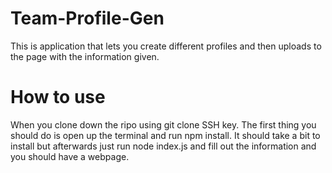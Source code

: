 # Team-Profile-Gen
This is application that lets you create different profiles and then uploads to the page with the information given.

# How to use
When you clone down the ripo using git clone SSH key. The first thing you should do is open up the terminal and run npm install.
It should take a bit to install but afterwards just run node index.js and fill out the information and you should have a webpage.